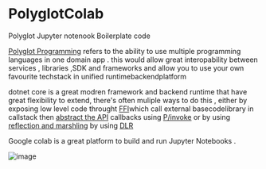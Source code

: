 # PolyglotColab
Polyglot Jupyter notenook Boilerplate code


[Polyglot Programming](https://en.wikipedia.org/wiki/Polyglot_(computing)) refers to the ability  to use multiple programming languages in one domain app  . 
this would allow great interopability between services , libraries ,SDK and frameworks and allow you to use your own  favourite  techstack  in  unified runtimebackendplatform

dotnet core is a great modren framework and backend runtime that have great flexibility to extend,
there's often muliple ways to do this , either by  exposing low level code  throught [FFI](https://en.wikipedia.org/wiki/Foreign_function_interface)which call external basecodelibrary in callstack  then [abstract the API](https://en.wikipedia.org/wiki/Wrapper_function)   callbacks using [P/invoke](https://en.wikipedia.org/wiki/Platform_Invocation_Services) or by using  [reflection and marshling](https://en.wikipedia.org/wiki/Language_binding) by using [DLR](https://learn.microsoft.com/en-us/dotnet/framework/reflection-and-codedom/dynamic-language-runtime-overview)


Google colab is a great platform to build and run Jupyter Notebooks . 

![image](https://github.com/PrestigeDevop/PolyglotColab/assets/85388342/c682dc96-c0c2-4da8-9ce6-d081c1fb41ff)

